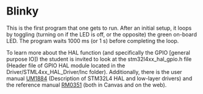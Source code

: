 # Blinky
This is the first program that one gets to run.
After an initial setup, it loops by toggling (turning on if the LED is off, or the opposite) the green on-board LED.
The program waits 1000 ms (or 1 s) before completing the loop.

To learn more about the HAL function (and specifically the GPIO [general purpose IO]) the student is invited to look at the stm32l4xx_hal_gpio.h file (Header file of GPIO HAL module located in the Driver/STML4xx_HAL_Driver/Inc folder).
Additionally, there is the user manual [UM1884](https://www.st.com/resource/en/user_manual/dm00173145-description-of-stm32l4l4-hal-and-lowlayer-drivers-stmicroelectronics.pdf) (Description of STM32L4 HAL and low-layer drivers) and the reference manual [RM0351](https://www.st.com/resource/en/reference_manual/rm0351-stm32l47xxx-stm32l48xxx-stm32l49xxx-and-stm32l4axxx-advanced-armbased-32bit-mcus-stmicroelectronics.pdf) (both in Canvas and on the web).
